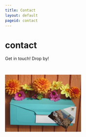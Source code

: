 ```yaml
---
title: Contact
layout: default
pageid: contact
---
```


<script>
$( document ).ready(function() {
	var addr = String.fromCharCode(109, 98, 116, 101, 110, 110, 121, 64, 103, 109, 97, 105, 108, 46, 99, 111, 109);
	var html = "<a href='mailto:" + addr + "'>Email me!</a>"
	$("#emailaddress").html(html);
});
</script>


# contact

Get in touch! Drop by! <span id="emailaddress"></span>

&nbsp;


<img width="250" height="188" alt="" class="imgBorder floatC" src="../uploads/images/1.jpg" />
